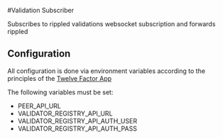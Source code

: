 #Validation Subscriber

Subscribes to rippled validations websocket subscription and forwards rippled

## Configuration

All configuration is done via environment variables according to the principles of the [Twelve Factor App](http://12factor.net/)

The following variables must be set:

- PEER_API_URL
- VALIDATOR_REGISTRY_API_URL
- VALIDATOR_REGISTRY_API_AUTH_USER
- VALIDATOR_REGISTRY_API_AUTH_PASS
